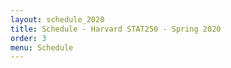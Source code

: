 ```yaml
---
layout: schedule_2020
title: Schedule - Harvard STAT250 - Spring 2020
order: 3
menu: Schedule
---
```

